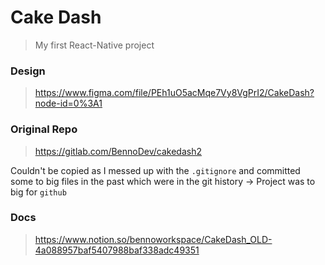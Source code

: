 # Cake Dash
> My first React-Native project

### Design
> https://www.figma.com/file/PEh1uO5acMqe7Vy8VgPrI2/CakeDash?node-id=0%3A1

### Original Repo
> https://gitlab.com/BennoDev/cakedash2

Couldn't be copied as I messed up with the `.gitignore` and committed some to big files in the past
which were in the git history -> Project was to big for `github`

### Docs
> https://www.notion.so/bennoworkspace/CakeDash_OLD-4a088957baf5407988baf338adc49351